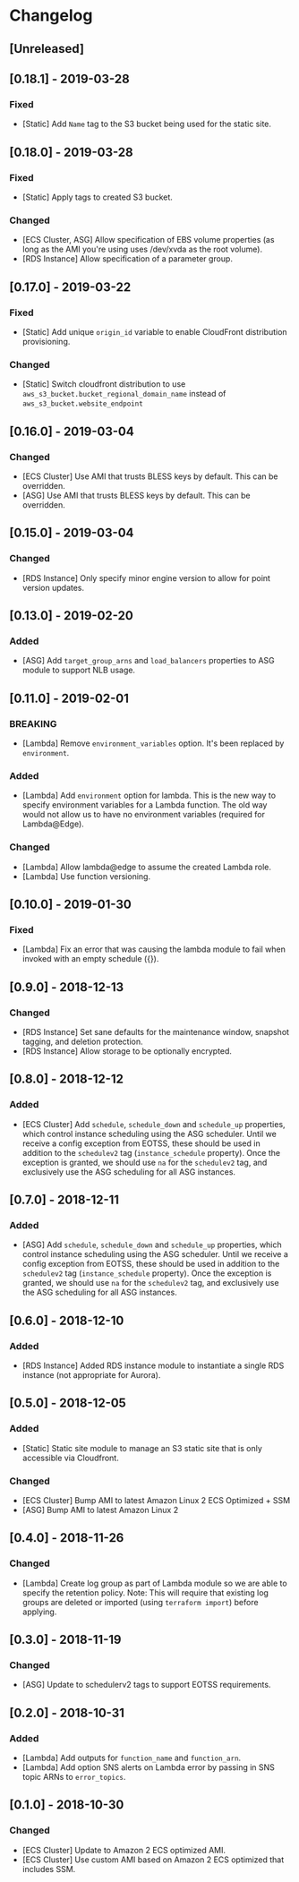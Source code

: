 Changelog
=========

## [Unreleased]

## [0.18.1] - 2019-03-28
### Fixed
- [Static] Add `Name` tag to the S3 bucket being used for the static site.

## [0.18.0] - 2019-03-28
### Fixed
- [Static] Apply tags to created S3 bucket.
### Changed
- [ECS Cluster, ASG] Allow specification of EBS volume properties (as long as the AMI you're using uses /dev/xvda as the root volume).
- [RDS Instance] Allow specification of a parameter group.

## [0.17.0] - 2019-03-22
### Fixed
- [Static] Add unique `origin_id` variable to enable CloudFront distribution provisioning.
### Changed
- [Static] Switch cloudfront distribution to use `aws_s3_bucket.bucket_regional_domain_name` instead of `aws_s3_bucket.website_endpoint`

## [0.16.0] - 2019-03-04
### Changed
- [ECS Cluster] Use AMI that trusts BLESS keys by default. This can be overridden.
- [ASG] Use AMI that trusts BLESS keys by default. This can be overridden.

## [0.15.0] - 2019-03-04
### Changed
- [RDS Instance] Only specify minor engine version to allow for point version updates.

## [0.13.0] - 2019-02-20
### Added
- [ASG] Add `target_group_arns` and `load_balancers` properties to ASG module to support NLB usage.

## [0.11.0] - 2019-02-01
### BREAKING
- [Lambda] Remove `environment_variables` option.  It's been replaced by `environment`.
### Added
- [Lambda] Add `environment` option for lambda.  This is the new way to specify environment variables for a Lambda function.  The old way would not allow us to have no environment variables (required for Lambda@Edge).
### Changed
- [Lambda] Allow lambda@edge to assume the created Lambda role.
- [Lambda] Use function versioning.

## [0.10.0] - 2019-01-30
### Fixed
- [Lambda] Fix an error that was causing the lambda module to fail when invoked with an empty schedule ({}).

## [0.9.0] - 2018-12-13
### Changed
- [RDS Instance] Set sane defaults for the maintenance window, snapshot tagging, and deletion protection.
- [RDS Instance] Allow storage to be optionally encrypted.

## [0.8.0] - 2018-12-12
### Added
- [ECS Cluster] Add `schedule`, `schedule_down` and `schedule_up` properties, which control instance scheduling using the ASG scheduler.  Until we receive a config exception from EOTSS, these should be used in addition to the `schedulev2` tag (`instance_schedule` property).  Once the exception is granted, we should use `na` for the `schedulev2` tag, and exclusively use the ASG scheduling for all ASG instances.

## [0.7.0] - 2018-12-11
### Added
- [ASG] Add `schedule`, `schedule_down` and `schedule_up` properties, which control instance scheduling using the ASG scheduler.  Until we receive a config exception from EOTSS, these should be used in addition to the `schedulev2` tag (`instance_schedule` property).  Once the exception is granted, we should use `na` for the `schedulev2` tag, and exclusively use the ASG scheduling for all ASG instances.

## [0.6.0] - 2018-12-10
### Added
- [RDS Instance] Added RDS instance module to instantiate a single RDS instance (not appropriate for Aurora).

## [0.5.0] - 2018-12-05
### Added
- [Static] Static site module to manage an S3 static site that is only accessible via Cloudfront.

### Changed
- [ECS Cluster] Bump AMI to latest Amazon Linux 2 ECS Optimized + SSM
- [ASG] Bump AMI to latest Amazon Linux 2

## [0.4.0] - 2018-11-26
### Changed
- [Lambda] Create log group as part of Lambda module so we are able to specify the retention policy.  Note: This will require that existing log groups are deleted or imported (using `terraform import`) before applying.

## [0.3.0] - 2018-11-19
### Changed
- [ASG] Update to schedulerv2 tags to support EOTSS requirements.

## [0.2.0] - 2018-10-31
### Added
- [Lambda] Add outputs for `function_name` and `function_arn`.
- [Lambda] Add option SNS alerts on Lambda error by passing in SNS topic ARNs to `error_topics`.

## [0.1.0] - 2018-10-30
### Changed
- [ECS Cluster] Update to Amazon 2 ECS optimized AMI.
- [ECS Cluster] Use custom AMI based on Amazon 2 ECS optimized that includes SSM.
